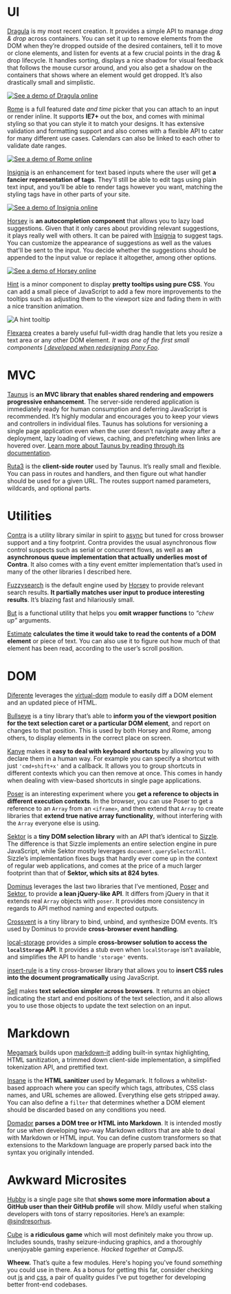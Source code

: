 # UI

[Dragula](https://github.com/bevacqua/dragula) is my most recent creation. It provides a simple API to manage _drag & drop_ across containers. You can set it up to remove elements from the DOM when they’re dropped outside of the desired containers, tell it to move or clone elements, and listen for events at a few crucial points in the drag & drop lifecycle. It handles sorting, displays a nice shadow for visual feedback that follows the mouse cursor around, and you also get a shadow on the containers that shows where an element would get dropped. It’s also drastically small and simplistic.

[![See a demo of Dragula online](https://github.com/bevacqua/dragula/raw/master/resources/demo.png)](http://bevacqua.github.io/dragula/ "Try out Dragula online!")

[Rome](https://github.com/bevacqua/rome) is a full featured date _and time_ picker that you can attach to an input or render inline. It supports **IE7+** out the box, and comes with minimal styling so that you can style it to match your designs. It has extensive validation and formatting support and also comes with a flexible API to cater for many different use cases. Calendars can also be linked to each other to validate date ranges.

[![See a demo of Rome online](https://cloud.githubusercontent.com/assets/934293/3803583/387125ea-1c1c-11e4-974e-467984e4d1f0.png)](http://bevacqua.github.io/rome/ "Try out rome online!")

[Insignia](https://github.com/bevacqua/insignia) is an enhancement for text based inputs where the user will get **a fancier representation of tags**. They'll still be able to edit tags using plain text input, and you’ll be able to render tags however you want, matching the styling tags have in other parts of your site.

[![See a demo of Insignia online](https://camo.githubusercontent.com/2c61248fb1272df8a619c95c7acfdb8a3f7193bd/687474703a2f2f692e696d6775722e636f6d2f6d6879334676392e706e67)](http://bevacqua.github.io/insignia/ "Try out Insignia online!")

[Horsey](https://github.com/bevacqua/horsey) is **an autocompletion component** that allows you to lazy load suggestions. Given that it only cares about providing relevant suggestions, it plays really well with others. It can be paired with [Insignia](https://github.com/bevacqua/insignia) to suggest tags. You can customize the appearance of suggestions as well as the values that'll be sent to the input. You decide whether the suggestions should be appended to the input value or replace it altogether, among other options.

[![See a demo of Horsey online](https://camo.githubusercontent.com/ba466d12f9a3175daa526c67b2cdf7f0e628df81/687474703a2f2f692e696d6775722e636f6d2f696d44464330432e706e67)](http://bevacqua.github.io/horsey/ "Try out Horsey online!")

[Hint](https://github.com/bevacqua/hint) is a minor component to display **pretty tooltips using pure CSS**. You can add a small piece of JavaScript to add a few more improvements to the tooltips such as adjusting them to the viewport size and fading them in with a nice transition animation.

![A hint tooltip](https://camo.githubusercontent.com/e7fef05529a194b8238efd6a7df9f0a16c65daef/687474703a2f2f692e696d6775722e636f6d2f454650356a34452e706e67)

[Flexarea](https://github.com/bevacqua/flexarea) creates a barely useful full-width drag handle that lets you resize a text area or any other DOM element. _It was one of the first small components [I developed when redesigning Pony Foo](/articles/critical-path-performance-optimization "Critical Path Performance Optimization at Pony Foo")_.

# MVC

[Taunus](https://github.com/taunus/taunus) is **an MVC library that enables shared rendering and empowers progressive enhancement**. The server-side rendered application is immediately ready for human consumption and deferring JavaScript is recommended. It’s highly modular and encourages you to keep your views and controllers in individual files. Taunus has solutions for versioning a single page application even when the user doesn’t navigate away after a deployment, lazy loading of views, caching, and prefetching when links are hovered over. [Learn more about Taunus by reading through its documentation](http://taunus.bevacqua.io/).

[Ruta3](https://github.com/bevacqua/ruta3) is the **client-side router** used by Taunus. It’s really small and flexible. You can pass in routes and handlers, and then figure out what handler should be used for a given URL. The routes support named parameters, wildcards, and optional parts.

# Utilities

[Contra](https://github.com/bevacqua/contra) is a utility library similar in spirit to [async](https://github.com/caolan/async) but tuned for cross browser support and a tiny footprint. Contra provides the usual asynchronous flow control suspects such as serial or concurrent flows, as well as **an asynchronous queue implementation that actually underlies most of Contra**. It also comes with a tiny event emitter implementation that’s used in many of the other libraries I described here.

[Fuzzysearch](https://github.com/bevacqua/fuzzysearch) is the default engine used by [Horsey](https://github.com/bevacqua/horsey) to provide relevant search results. **It partially matches user input to produce interesting results**. It’s blazing fast and hilariously small.

[But](https://github.com/bevacqua/but) is a functional utility that helps you **omit wrapper functions** to _“chew up”_ arguments.

[Estimate](https://github.com/bevacqua/estimate) **calculates the time it would take to read the contents of a DOM element** or piece of text. You can also use it to figure out how much of that element has been read, according to the user’s scroll position.

# DOM

[Diferente](https://github.com/bevacqua/diferente) leverages the [virtual-dom](https://github.com/Matt-Esch/virtual-dom) module to easily diff a DOM element and an updated piece of HTML.

[Bullseye](https://github.com/bevacqua/bullseye) is a tiny library that’s able to **inform you of the viewport position for the text selection caret or a particular DOM element**, and report on changes to that position. This is used by both Horsey and Rome, among others, to display elements in the correct place on screen.

[Kanye](https://github.com/bevacqua/kanye) makes it **easy to deal with keyboard shortcuts** by allowing you to declare them in a human way. For example you can specify a shortcut with just `'cmd+shift+x'` and a callback. It allows you to group shortcuts in different contexts which you can then remove at once. This comes in handy when dealing with view-based shortcuts in single page applications.

[Poser](https://github.com/bevacqua/poser) is an interesting experiment where you **get a reference to objects in different execution contexts**. In the browser, you can use Poser to get a reference to an `Array` from an `<iframe>`, and then extend that `Array` to create libraries that **extend true native array functionality**, without interfering with the `Array` everyone else is using.

[Sektor](https://github.com/bevacqua/sektor) is a **tiny DOM selection library** with an API that’s identical to [Sizzle](http://sizzlejs.com/). The difference is that Sizzle implements an entire selection engine in pure JavaScript, while Sektor mostly leverages `document.querySelectorAll`. Sizzle’s implementation fixes bugs that hardly ever come up in the context of regular web applications, and comes at the price of a much larger footprint than that of **Sektor, which sits at 824 bytes**.

[Dominus](https://github.com/bevacqua/dominus) leverages the last two libraries that I’ve mentioned, [Poser](https://github.com/bevacqua/poser) and [Sektor](https://github.com/bevacqua/sektor), to provide **a lean jQuery-like API**. It differs from jQuery in that it extends real `Array` objects with `poser`. It provides more consistency in regards to API method naming and expected outputs.

[Crossvent](https://github.com/bevacqua/crossvent) is a tiny library to bind, unbind, and synthesize DOM events. It’s used by Dominus to provide **cross-browser event handling**.

[local-storage](https://github.com/bevacqua/local-storage) provides a simple **cross-browser solution to access the `localStorage` API**. It provides a stub even when `localStorage` isn’t available, and simplifies the API to handle `'storage'` events.

[insert-rule](https://github.com/bevacqua/insert-rule) is a tiny cross-browser library that allows you to **insert CSS rules into the document programatically** using JavaScript.

[Sell](https://github.com/bevacqua/sell) makes **text selection simpler across browsers**. It returns an object indicating the start and end positions of the text selection, and it also allows you to use those objects to update the text selection on an input.

# Markdown

[Megamark](https://github.com/bevacqua/megamark) builds upon [markdown-it](https://github.com/markdown-it/markdown-it) adding built-in syntax highlighting, HTML sanitization, a trimmed down client-side implementation, a simplified tokenization API, and prettified text.

[Insane](https://github.com/bevacqua/insane) is the **HTML sanitizer** used by Megamark. It follows a whitelist-based approach where you can specify which tags, attributes, CSS class names, and URL schemes are allowed. Everything else gets stripped away. You can also define a `filter` that determines whether a DOM element should be discarded based on any conditions you need.

[Domador](https://github.com/bevacqua/domador) **parses a DOM tree or HTML into Markdown**. It is intended mostly for use when developing two-way Markdown editors that are able to deal with Markdown or HTML input. You can define custom transformers so that extensions to the Markdown language are properly parsed back into the syntax you originally intended.

# Awkward Microsites

[Hubby](https://github.com/bevacqua/hubby) is a single page site that **shows some more information about a GitHub user than their GitHub profile** will show. Mildly useful when stalking developers with tons of starry repositories. Here’s an example: [@sindresorhus](http://bevacqua.github.io/hubby/?sindresorhus).

[Cube](https://github.com/bevacqua/cube) is **a ridiculous game** which will most definitely make you throw up. Includes sounds, trashy seizure-inducing graphics, and a thoroughly unenjoyable gaming experience. _Hacked together at CampJS._

**Wheew.** That’s quite a few modules. Here's hoping you've found _something_ you could use in there. As a bonus for getting this far, consider checking out [js](https://github.com/bevacqua/js) and [css](https://github.com/bevacqua/css), a pair of quality guides I've put together for developing better front-end codebases.

